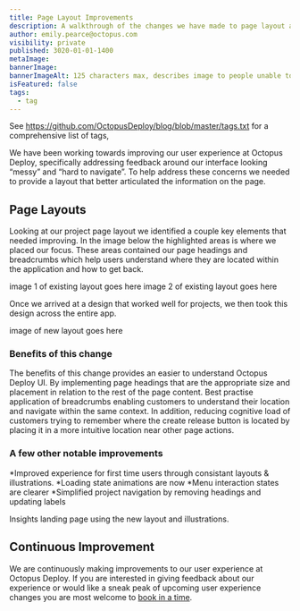 ```yaml
---
title: Page Layout Improvements
description: A walkthrough of the changes we have made to page layout and other small UI improvements.
author: emily.pearce@octopus.com
visibility: private
published: 3020-01-01-1400
metaImage: 
bannerImage: 
bannerImageAlt: 125 characters max, describes image to people unable to see it.
isFeatured: false
tags: 
  - tag
---
```


See https://github.com/OctopusDeploy/blog/blob/master/tags.txt for a comprehensive list of tags,

We have been working towards improving our user experience at Octopus Deploy, specifically addressing feedback around our interface looking “messy” and “hard to navigate”. To help address these concerns we needed to provide a layout that better articulated the information on the page. 

## Page Layouts
Looking at our project page layout we identified a couple key elements that needed improving. In the image below the highlighted areas is where we placed our focus. These areas contained our page headings and breadcrumbs which help users understand where they are located within the application and how to get back. 

image 1 of existing layout goes here
image 2 of existing layout goes here

Once we arrived at a design that worked well for projects, we then took this design across the entire app.

image of new layout goes here

### Benefits of this change
The benefits of this change provides an easier to understand Octopus Deploy UI. By implementing page headings that are the appropriate size and placement in relation to the rest of the page content. Best practise application of breadcrumbs enabling customers to understand their location and navigate within the same context. In addition, reducing cognitive load of customers trying to remember where the create release button is located by placing it in a more intuitive location near other page actions. 


### A few other notable improvements
*Improved experience for first time users through consistant layouts & illustrations.
*Loading state animations are now 
*Menu interaction states are clearer
*Simplified project navigation by removing headings and updating labels

Insights landing page using the new layout and illustrations.

## Continuous Improvement
We are continuously making improvements to our user experience at Octopus Deploy. If you are interested in giving feedback about our experience or would like a sneak peak of upcoming user experience changes you are most welcome to [book in a time](https://calendly.com/emily-pearce-1/octopus-deploy-user-experience-research). 



